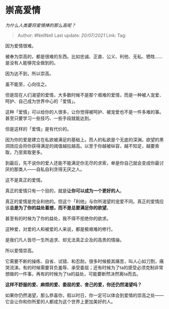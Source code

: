 # 崇高爱情
*为什么人类要将爱情捧的那么高呢？*

> Author: #NellNell 
> Last update: *20/07/2021* 
> Link:
> Tag: 

因为爱情很难。

被奉为崇高的，都是很难的东西。比如忠诚、正直、公义、利他、无私、牺牲……是没有人能够完全做到的。

因为达不到，所以崇高。

虽不能至，心向往之。

但是现在人们渴望的爱情，大多数时候不是那个艰难的爱情，而是一种被人宠爱、呵护、自己成为世界中心的「爱情」。

这种「爱情」可以给你的人很多，让你觉得被呵护、被宠爱也不是一件多难的事。甚至只要学习一些技巧、一些手段就能达到。

但是这样的「爱情」是有代价的。

因为你的爱是建立在私欲被满足的基础上。而人的私欲是个无底的深渊。欲望的黑洞效应会将你获得满足的阈值越拉越高。以至于你越被纵容，越不知足，越要索取，乃至索取更多。

到最后，先不说你的爱人还能不能满足你无尽的求索，单是你自己就会变成你最讨厌的那类人——自私自利贪得无厌之人。

这不是真正的爱情。

真正的爱情只有一个目的，就是**让你可以成为一个更好的人**。

真正的爱情是完全利他的。但这个「利他」与你所渴望的宠爱不同。真正的爱情应该**总是为了你的益处着想，而不是总要满足你的欲望**。

甚至有的时候为了你的益处，我不得不拒绝你的欲求。

这种爱，对爱的人和被爱的人来说，都是极艰难的修行。

是我们凡人皆尽一生所追求、却无法真正企及的高贵的情操。

所以爱情崇高。

它需要不断的操练、自省、试错、和忍耐。很多时候极其痛苦，叫人心如刀割，痛哭流涕。有的时候需要背负羞辱、承受委屈；还有时候为了ta的感受必须克制非常想做的一件事，再有的时候为了ta的益处，可能要断然决然离ta而去。

**这样不舒服的爱、麻烦的爱、委屈的爱、舍己的爱，你还仍然渴望吗？**

如果你仍然渴望，那么恭喜你，假以时日，你一定可以体会到爱情的崇高之处——它会让你和你所爱的人都成为这个世界上更加美好的人。
